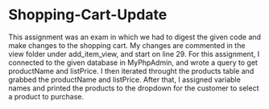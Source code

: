 # Shopping-Cart-Update
This assignment was an exam in which we had to digest the given code and make changes to the shopping cart. 
My changes are commented in the view folder under add_item_view, and start on line 29.
For this assignment, I connected to the given database in MyPhpAdmin, and wrote a query to get productName and listPrice.
I then iterated throught the products table and grabbed the productName and listPrice.
After that, I assigned variable names and printed the products to the dropdown for the customer to select a product to purchase.

